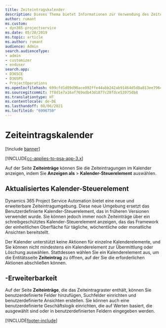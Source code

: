 ```yaml
---
title: Zeiteintragskalender
description: Dieses Thema bietet Informationen zur Verwendung des Zeiteintragskalenders.
author: rumant
ms.custom:
- dyn365-projectservice
ms.date: 05/20/2019
ms.topic: article
ms.author: rumant
audience: Admin
search.audienceType:
- admin
- customizer
- enduser
search.app:
- D365CE
- D365PS
- ProjectOperations
ms.openlocfilehash: 699cfd1d89d90ace092ffe44abb242ab91464d5d8a813ee7964e923abe245d21
ms.sourcegitcommit: 7f8d1e7a16af769adb43d1877c28fdce53975db8
ms.translationtype: HT
ms.contentlocale: de-DE
ms.lasthandoff: 08/06/2021
ms.locfileid: "6996750"
---
```

# <a name="time-entry-calendar"></a>Zeiteintragskalender

[!include [banner](../includes/psa-now-project-operations.md)]

[!INCLUDE[cc-applies-to-psa-app-3.x](../includes/cc-applies-to-psa-app-3x.md)]

Auf der Seite **Zeiteinträge** können Sie die Zeiteintragungen im Kalender anzeigen, indem Sie **Anzeigen als** \> **Kalender-Steuerelement** auswählen.

## <a name="updated-calendar-control"></a>Aktualisiertes Kalender-Steuerelement

Dynamics 365 Project Service Automation bietet eine neue und erweiterbare Zeiteintragumgebung. Diese neue Umgebung ersetzt das Benutzerdefinierte Kalender-Steuerelement, das in früheren Versionen verwendet wurde. Sie können jedoch immer noch Zeiteinträge über ein schreibgeschütztes Kalender-Steuerelement anzeigen, das das Framework der einheitlichen Oberfläche für tägliche, wöchentliche oder monatliche Ansichten bereitstellt.

Der Kalender unterstützt keine Aktionen für einzelne Kalenderelemente, und Sie können nicht mindestens ein Kalenderelement zur Übermittlung oder Löschung auswählen. Stattdessen wählen Sie ein Kalenderelement aus, um die Entitätsseite **Zeiteintrag** zu öffnen, auf der Sie die erforderlichen Aktionen abschließen können.

## <a name="extensibility"></a>-Erweiterbarkeit

Auf der Seite **Zeiteinträge**, die das Zeiteintragraster enthält, können Sie benutzerdefinierte Felder hinzufügen, Suchfelder einrichten und benutzerdefinierte Ansichten erstellen. Sie können auch eine benutzerdefinierte Geschäftslogik einrichten, die auf Werten basiert, die ausgewählt sind oder in benutzerdefinierten Feldern eingegeben werden.


[!INCLUDE[footer-include](../includes/footer-banner.md)]